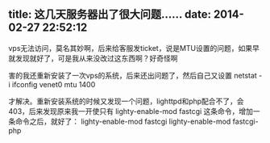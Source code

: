 title: 这几天服务器出了很大问题……
date: 2014-02-27 22:52:12
---

vps无法访问，莫名其妙啊，后来给客服发ticket，说是MTU设置的问题，如果早就发现就好了，可是我从来没改过这东西啊？好奇怪啊

害的我还重新安装了一次vps的系统，后来还出问题了，然后自己又设置
netstat -i
ifconfig venet0 mtu 1400

才解决。重新安装系统的时候又发现一个问题，lighttpd和php配合不了，会403，后来发现原来我一开使只有
lighty-enable-mod fastcgi
这条命令，增加一条命令之后，就好了：
lighty-enable-mod fastcgi
lighty-enable-mod fastcgi-php